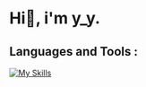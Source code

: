 # Hi👋, i'm y_y.

## Languages and Tools :
[![My Skills](https://skillicons.dev/icons?i=unity,cs,py,r,html,css,js,react,blender,arduino,ai,pr)](https://skillicons.dev)


